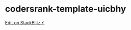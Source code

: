 # codersrank-template-uicbhy

[Edit on StackBlitz ⚡️](https://stackblitz.com/edit/codersrank-template-uicbhy)